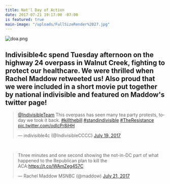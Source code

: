 ```yaml
---
title: Nat'l Day of Action
date: 2017-07-21 19:17:00 -07:00
is featured: true
main-image: "/uploads/FullSizeRender%2027.jpg"
---
```


![doa.png](/uploads/doa.png)

## Indivisible4c spend Tuesday afternoon on the highway 24 overpass in Walnut Creek, fighting to protect our healthcare. We were thrilled when Rachel Maddow retweeted us! Also proud that we were included in a short movie put together by national indivisible and featured on Maddow's twitter page!


<blockquote class="twitter-tweet" data-lang="en"><p lang="en" dir="ltr"><a href="https://twitter.com/IndivisibleTeam">@IndivisibleTeam</a> This overpass has seen many tea party protests, today we took it back. <a href="https://twitter.com/hashtag/killthebill?src=hash">#killthebill</a> <a href="https://twitter.com/hashtag/standindivisible?src=hash">#standindivisible</a> <a href="https://twitter.com/hashtag/TheResistance?src=hash">#TheResistance</a> <a href="https://t.co/odIcPr8iHH">pic.twitter.com/odIcPr8iHH</a></p>&mdash; indivisible4c (@IndivisibleCCCC) <a href="https://twitter.com/IndivisibleCCCC/status/887543698539429889">July 19, 2017</a></blockquote>
<script async src="//platform.twitter.com/widgets.js" charset="utf-8"></script>

<br>

<blockquote class="twitter-tweet" data-lang="en"><p lang="en" dir="ltr">Three minutes and one second showing the not-in-DC part of what happened to the Republican plan to kill the ACA:<a href="https://t.co/WAmZeg457C">https://t.co/WAmZeg457C</a></p>&mdash; Rachel Maddow MSNBC (@maddow) <a href="https://twitter.com/maddow/status/888489332851572739">July 21, 2017</a></blockquote>
<script async src="//platform.twitter.com/widgets.js" charset="utf-8"></script>
